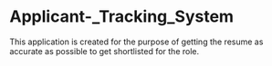 # Applicant-_Tracking_System

This application is created for the purpose of getting the resume as accurate as possible to get shortlisted for the role.
